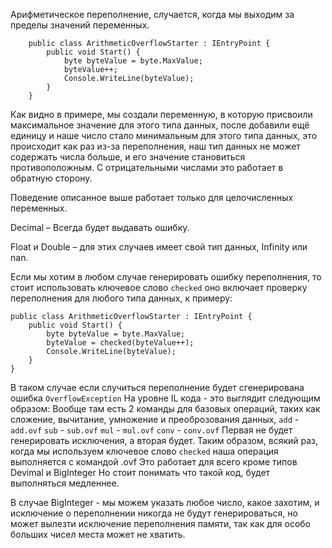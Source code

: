 Арифметическое переполнение, случается, когда мы выходим за пределы значений переменных.

```Csharp
    public class ArithmeticOverflowStarter : IEntryPoint {
        public void Start() {
            byte byteValue = byte.MaxValue;
            byteValue++;
            Console.WriteLine(byteValue);
        }
    }
```

Как видно в примере, мы создали переменную, в которую присвоили максимальное значение для этого типа данных, после добавили ещё единицу и наше число стало минимальным для этого типа данных, это происходит как раз из-за переполнения, наш тип данных не может содержать числа больше, и его значение становиться противоположным. С отрицательными числами это работает в обратную сторону.

Поведение описанное выше работает только для целочисленных переменных.

Decimal – Всегда будет выдавать ошибку.

Float и Double – для этих случаев имеет свой тип данных, Infinity или nan.

Если мы хотим в любом случае генерировать ошибку переполнения, то стоит использовать ключевое слово `checked` оно включает проверку переполнения для любого типа данных, к примеру:
```Csharp
public class ArithmeticOverflowStarter : IEntryPoint {
    public void Start() {
        byte byteValue = byte.MaxValue;
        byteValue = checked(byteValue++);
        Console.WriteLine(byteValue);
    }
}
```
В таком случае если случиться переполнение будет сгенерирована ошибка `OverflowException`
На уровне IL кода - это выглядит следующим образом:
Вообще там есть 2 команды для базовых операций, таких как сложение, вычитание, умножение и преоброзования данных, 
`add` - `add.ovf`
`sub` - `sub.ovf`
`mul` - `mul.ovf`
`conv` - `conv.ovf`
Первая не будет генерировать исключения, а вторая будет. 
Таким образом, всякий раз, когда мы используем ключевое слово `checked` наша операция выполняется с командой .ovf
Это работает для всего кроме типов Devimal и BigInteger
Но стоит понимать что такой код, будет выполняться медленнее.

В случае BigInteger - мы можем указать любое число, какое захотим, и исключение о переполнении никогда не будут генерироваться, но может вылезти исключение переполнения памяти, так как для особо больших чисел места может не хватить.
